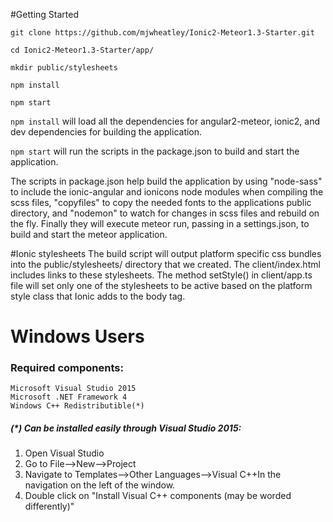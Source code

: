 
#Getting Started
```
git clone https://github.com/mjwheatley/Ionic2-Meteor1.3-Starter.git

cd Ionic2-Meteor1.3-Starter/app/

mkdir public/stylesheets

npm install

npm start
```

`npm install` will load all the dependencies for angular2-meteor, ionic2, and dev dependencies for building the application.


`npm start` will run the scripts in the package.json to build and start the application.

The scripts in package.json help build the application by using "node-sass" to include the ionic-angular and ionicons node modules when compiling the scss files, "copyfiles" to copy the needed fonts to the applications public directory, and "nodemon" to watch for changes in scss files and rebuild on the fly.  Finally they will execute meteor run, passing in a settings.json, to build and start the meteor application.


#Ionic stylesheets
The build script will output platform specific css bundles into the public/stylesheets/ directory that we created.
The client/index.html includes links to these stylesheets.
The method setStyle() in client/app.ts file will set only one of the stylesheets to be active based on the platform style class that Ionic adds to the body tag.


# Windows Users

### Required components:
	Microsoft Visual Studio 2015
	Microsoft .NET Framework 4
	Windows C++ Redistributible(*)

##### (*) Can be installed easily through Visual Studio 2015:

1. Open Visual Studio
2. Go to File-->New-->Project
3. Navigate to Templates-->Other Languages-->Visual C++In the navigation on the left of the window.
4. Double click on "Install Visual C++ components (may be worded differently)"
